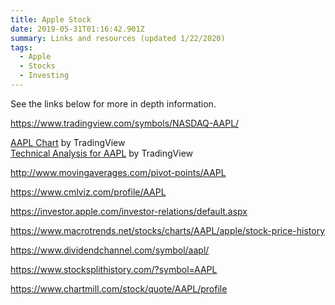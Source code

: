 ```yaml
---
title: Apple Stock
date: 2019-05-31T01:16:42.901Z
summary: Links and resources (updated 1/22/2020)
tags:
  - Apple
  - Stocks
  - Investing
---
```

See the links below for more in depth information.

<https://www.tradingview.com/symbols/NASDAQ-AAPL/>

<!-- TradingView Widget BEGIN -->

<div class="tradingview-widget-container">
  <div id="tradingview_cc916"></div>
  <div class="tradingview-widget-copyright"><a href="https://www.tradingview.com/symbols/NASDAQ-AAPL/" rel="noopener" target="_blank"><span class="blue-text">AAPL Chart</span></a> by TradingView</div>
  <script type="text/javascript" src="https://s3.tradingview.com/tv.js"></script>
  <script type="text/javascript">
  new TradingView.widget(
  {
  "width": "100%",
  "height": "650",
  "symbol": "NASDAQ:AAPL",
  "interval": "D",
  "timezone": "Etc/UTC",
  "theme": "light",
  "style": "1",
  "locale": "en",
  "toolbar_bg": "#f1f3f6",
  "enable_publishing": false,
  "withdateranges": true,
  "hide_side_toolbar": false,
  "allow_symbol_change": true,
  "details": true,
  "hotlist": true,
  "calendar": true,
  "news": [
    "stocktwits",
    "headlines"
  ],
  "studies": [
    "MASimple@tv-basicstudies",
    "PivotPointsHighLow@tv-basicstudies",
    "RSI@tv-basicstudies"
  ],
  "container_id": "tradingview_cc916"
}
  );
  </script>
</div>
<!-- TradingView Widget END -->
<!-- TradingView Widget BEGIN -->

<div class="tradingview-widget-container">
  <div class="tradingview-widget-container__widget"></div>
  <div class="tradingview-widget-copyright"><a href="https://www.tradingview.com/symbols/NASDAQ-AAPL/technicals/" rel="noopener" target="_blank"><span class="blue-text">Technical Analysis for AAPL</span></a> by TradingView</div>
  <script type="text/javascript" src="https://s3.tradingview.com/external-embedding/embed-widget-technical-analysis.js" async>
  {
  "interval": "1D",
  "width": "100%",
  "isTransparent": true,
  "height": "475",
  "symbol": "NASDAQ:AAPL",
  "showIntervalTabs": true,
  "locale": "en",
  "colorTheme": "light"
}
  </script>
</div>
<!-- TradingView Widget END -->

<script type="text/javascript" src="https://ssl.gstatic.com/trends_nrtr/1754_RC01/embed_loader.js"></script> <script type="text/javascript"> trends.embed.renderExploreWidget("TIMESERIES", {"comparisonItem":[{"keyword":"/m/0k8z","geo":"US","time":"2004-01-01 2020-04-30"}],"category":0,"property":""}, {"exploreQuery":"date=all&geo=US&q=%2Fm%2F0k8z","guestPath":"https://trends.google.com:443/trends/embed/"}); </script>

<http://www.movingaverages.com/pivot-points/AAPL>

<https://www.cmlviz.com/profile/AAPL>

<https://investor.apple.com/investor-relations/default.aspx>

<https://www.macrotrends.net/stocks/charts/AAPL/apple/stock-price-history>

<https://www.dividendchannel.com/symbol/aapl/>

<https://www.stocksplithistory.com/?symbol=AAPL>

<https://www.chartmill.com/stock/quote/AAPL/profile>